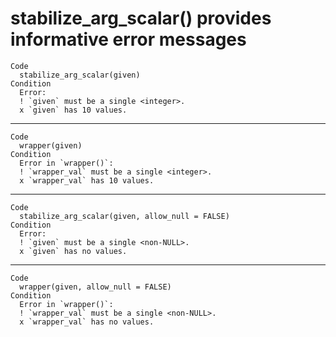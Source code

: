 # stabilize_arg_scalar() provides informative error messages

    Code
      stabilize_arg_scalar(given)
    Condition
      Error:
      ! `given` must be a single <integer>.
      x `given` has 10 values.

---

    Code
      wrapper(given)
    Condition
      Error in `wrapper()`:
      ! `wrapper_val` must be a single <integer>.
      x `wrapper_val` has 10 values.

---

    Code
      stabilize_arg_scalar(given, allow_null = FALSE)
    Condition
      Error:
      ! `given` must be a single <non-NULL>.
      x `given` has no values.

---

    Code
      wrapper(given, allow_null = FALSE)
    Condition
      Error in `wrapper()`:
      ! `wrapper_val` must be a single <non-NULL>.
      x `wrapper_val` has no values.

